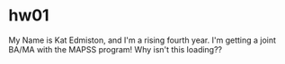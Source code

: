 # hw01

My Name is Kat Edmiston, and I'm a rising fourth year. I'm getting a joint BA/MA with the MAPSS program! Why isn't this loading??